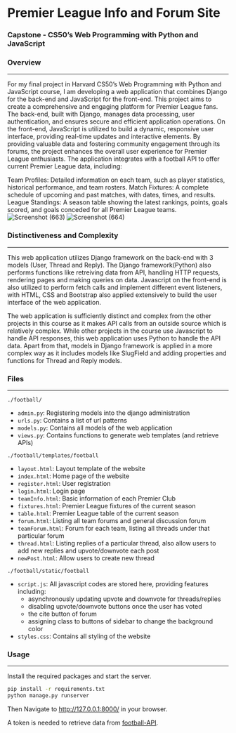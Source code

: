 # Premier League Info and Forum Site
### Capstone - CS50’s Web Programming with Python and JavaScript

### Overview

--------

For my final project in Harvard CS50’s Web Programming with Python and JavaScript course, I am developing a web application that combines Django for the back-end and JavaScript for the front-end. This project aims to create a comprehensive and engaging platform for Premier League fans. The back-end, built with Django, manages data processing, user authentication, and ensures secure and efficient application operations. On the front-end, JavaScript is utilized to build a dynamic, responsive user interface, providing real-time updates and interactive elements. By providing valuable data and fostering community engagement through its forums, the project enhances the overall user experience for Premier League enthusiasts. The application integrates with a football API to offer current Premier League data, including:

Team Profiles: Detailed information on each team, such as player statistics, historical performance, and team rosters.
Match Fixtures: A complete schedule of upcoming and past matches, with dates, times, and results.
League Standings: A season table showing the latest rankings, points, goals scored, and goals conceded for all Premier League teams.
![Screenshot (663)](https://github.com/user-attachments/assets/6a2219d3-39f5-4c28-9d26-5b8a6d1464ad)
![Screenshot (664)](https://github.com/user-attachments/assets/cd1b31de-0c88-45e9-9dc3-3a95a022e2eb)

### Distinctiveness and Complexity

--------

This web application utilizes Django framework on the back-end with 3 models (User, Thread and Reply).
The Django framework(Python) also performs functions like retreiving data from API, handling HTTP requests, rendering pages and making queries on data.
Javascript on the front-end is also utilized to perform fetch calls and implement different event listeners, with HTML, CSS and Bootstrap also applied extensively to build the user interface of the web application.

The web application is sufficiently distinct and complex from the other projects in this course as it makes API calls from an outside source which is relatively complex. 
While other projects in the course use Javascript to handle API responses, this web application uses Python to handle the API data.
Apart from that, models in Django framework is applied in a more complex way as it includes models like SlugField and adding properties and functions for Thread and Reply models.


### Files

--------

`./football/`
- `admin.py`: Registering models into the django administration
- `urls.py`: Contains a list of url patterns
- `models.py`: Contains all models of the web application
- `views.py`: Contains functions to generate web templates (and retrieve APIs)

`./football/templates/football`
- `layout.html`: Layout template of the website
- `index.html`: Home page of the website
- `register.html`: User registration
- `login.html`: Login page
- `teamInfo.html`: Basic information of each Premier Club
- `fixtures.html`: Premier League fixtures of the current season
- `table.html`: Premier League table of the current season
- `forum.html`: Listing all team forums and general discussion forum
- `teamForum.html`: Forum for each team, listing all threads under that particular forum
- `thread.html`: Listing replies of a particular thread, also allow users to add new replies and upvote/downvote each post
- `newPost.html`: Allow users to create new thread

`./football/static/football`
- `script.js`: All javascript codes are stored here, providing features including:
    - asynchronously updating upvote and downvote for threads/replies
    - disabling upvote/downvote buttons once the user has voted
    - the cite button of forum
    - assigning class to buttons of sidebar to change the background color
- `styles.css`: Contains all styling of the website


### Usage

--------

Install the required packages and start the server.

```sh
pip install -r requirements.txt
python manage.py runserver
```

Then Navigate to http://127.0.0.1:8000/ in your browser.

A token is needed to retrieve data from [football-API](https://www.football-data.org/).
